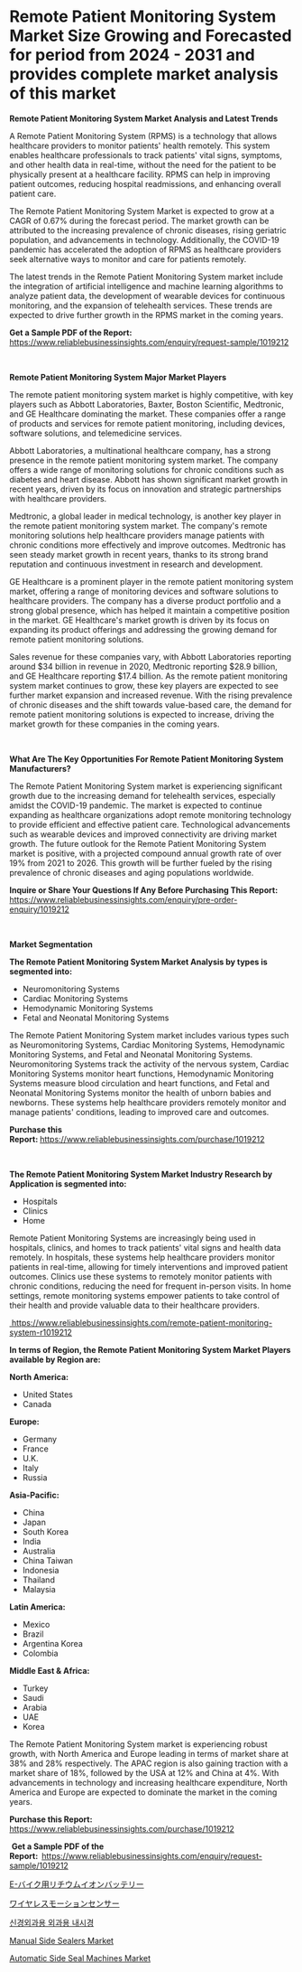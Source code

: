 <p><h1>Remote Patient Monitoring System Market Size Growing and Forecasted for period from 2024 - 2031 and provides complete market analysis of this market</h1></p><p><strong>Remote Patient Monitoring System Market Analysis and Latest Trends</strong></p>
<p><p>A Remote Patient Monitoring System (RPMS) is a technology that allows healthcare providers to monitor patients' health remotely. This system enables healthcare professionals to track patients' vital signs, symptoms, and other health data in real-time, without the need for the patient to be physically present at a healthcare facility. RPMS can help in improving patient outcomes, reducing hospital readmissions, and enhancing overall patient care.</p><p>The Remote Patient Monitoring System Market is expected to grow at a CAGR of 0.67% during the forecast period. The market growth can be attributed to the increasing prevalence of chronic diseases, rising geriatric population, and advancements in technology. Additionally, the COVID-19 pandemic has accelerated the adoption of RPMS as healthcare providers seek alternative ways to monitor and care for patients remotely.</p><p>The latest trends in the Remote Patient Monitoring System market include the integration of artificial intelligence and machine learning algorithms to analyze patient data, the development of wearable devices for continuous monitoring, and the expansion of telehealth services. These trends are expected to drive further growth in the RPMS market in the coming years.</p></p>
<p><strong>Get a Sample PDF of the Report:&nbsp;</strong> <a href="https://www.reliablebusinessinsights.com/enquiry/request-sample/1019212">https://www.reliablebusinessinsights.com/enquiry/request-sample/1019212</a></p>
<p>&nbsp;</p>
<p><strong>Remote Patient Monitoring System Major Market Players</strong></p>
<p><p>The remote patient monitoring system market is highly competitive, with key players such as Abbott Laboratories, Baxter, Boston Scientific, Medtronic, and GE Healthcare dominating the market. These companies offer a range of products and services for remote patient monitoring, including devices, software solutions, and telemedicine services.</p><p>Abbott Laboratories, a multinational healthcare company, has a strong presence in the remote patient monitoring system market. The company offers a wide range of monitoring solutions for chronic conditions such as diabetes and heart disease. Abbott has shown significant market growth in recent years, driven by its focus on innovation and strategic partnerships with healthcare providers.</p><p>Medtronic, a global leader in medical technology, is another key player in the remote patient monitoring system market. The company's remote monitoring solutions help healthcare providers manage patients with chronic conditions more effectively and improve outcomes. Medtronic has seen steady market growth in recent years, thanks to its strong brand reputation and continuous investment in research and development.</p><p>GE Healthcare is a prominent player in the remote patient monitoring system market, offering a range of monitoring devices and software solutions to healthcare providers. The company has a diverse product portfolio and a strong global presence, which has helped it maintain a competitive position in the market. GE Healthcare's market growth is driven by its focus on expanding its product offerings and addressing the growing demand for remote patient monitoring solutions.</p><p>Sales revenue for these companies vary, with Abbott Laboratories reporting around $34 billion in revenue in 2020, Medtronic reporting $28.9 billion, and GE Healthcare reporting $17.4 billion. As the remote patient monitoring system market continues to grow, these key players are expected to see further market expansion and increased revenue. With the rising prevalence of chronic diseases and the shift towards value-based care, the demand for remote patient monitoring solutions is expected to increase, driving the market growth for these companies in the coming years.</p></p>
<p>&nbsp;</p>
<p><strong>What Are The Key Opportunities For Remote Patient Monitoring System Manufacturers?</strong></p>
<p><p>The Remote Patient Monitoring System market is experiencing significant growth due to the increasing demand for telehealth services, especially amidst the COVID-19 pandemic. The market is expected to continue expanding as healthcare organizations adopt remote monitoring technology to provide efficient and effective patient care. Technological advancements such as wearable devices and improved connectivity are driving market growth. The future outlook for the Remote Patient Monitoring System market is positive, with a projected compound annual growth rate of over 19% from 2021 to 2026. This growth will be further fueled by the rising prevalence of chronic diseases and aging populations worldwide.</p></p>
<p><strong>Inquire or Share Your Questions If Any Before Purchasing This Report:</strong> <a href="https://www.reliablebusinessinsights.com/enquiry/pre-order-enquiry/1019212">https://www.reliablebusinessinsights.com/enquiry/pre-order-enquiry/1019212</a></p>
<p>&nbsp;</p>
<p><strong>Market Segmentation</strong></p>
<p><strong>The Remote Patient Monitoring System Market Analysis by types is segmented into:</strong></p>
<p><ul><li>Neuromonitoring Systems</li><li>Cardiac Monitoring Systems</li><li>Hemodynamic Monitoring Systems</li><li>Fetal and Neonatal Monitoring Systems</li></ul></p>
<p><p>The Remote Patient Monitoring System market includes various types such as Neuromonitoring Systems, Cardiac Monitoring Systems, Hemodynamic Monitoring Systems, and Fetal and Neonatal Monitoring Systems. Neuromonitoring Systems track the activity of the nervous system, Cardiac Monitoring Systems monitor heart functions, Hemodynamic Monitoring Systems measure blood circulation and heart functions, and Fetal and Neonatal Monitoring Systems monitor the health of unborn babies and newborns. These systems help healthcare providers remotely monitor and manage patients' conditions, leading to improved care and outcomes.</p></p>
<p><strong>Purchase this Report:&nbsp;</strong><a href="https://www.reliablebusinessinsights.com/purchase/1019212">https://www.reliablebusinessinsights.com/purchase/1019212</a></p>
<p>&nbsp;</p>
<p><strong>The Remote Patient Monitoring System Market Industry Research by Application is segmented into:</strong></p>
<p><ul><li>Hospitals</li><li>Clinics</li><li>Home</li></ul></p>
<p><p>Remote Patient Monitoring Systems are increasingly being used in hospitals, clinics, and homes to track patients' vital signs and health data remotely. In hospitals, these systems help healthcare providers monitor patients in real-time, allowing for timely interventions and improved patient outcomes. Clinics use these systems to remotely monitor patients with chronic conditions, reducing the need for frequent in-person visits. In home settings, remote monitoring systems empower patients to take control of their health and provide valuable data to their healthcare providers.</p></p>
<p><a href="https://www.reliablebusinessinsights.com/remote-patient-monitoring-system-r1019212">&nbsp;https://www.reliablebusinessinsights.com/remote-patient-monitoring-system-r1019212</a></p>
<p><strong>In terms of Region, the Remote Patient Monitoring System Market Players available by Region are:</strong></p>
<p>
    <p> <strong> North America: </strong>
        <ul>
            <li>United States</li>
            <li>Canada</li>
        </ul>
        </p> 
    <p> <strong> Europe: </strong>
        <ul>
            <li>Germany</li>
            <li>France</li>
            <li>U.K.</li>
            <li>Italy</li>
            <li>Russia</li>
        </ul>
        </p> 
    <p> <strong> Asia-Pacific: </strong>
        <ul>
            <li>China</li>
            <li>Japan</li>
            <li>South Korea</li>
            <li>India</li>
            <li>Australia</li>
            <li>China Taiwan</li>
            <li>Indonesia</li>
            <li>Thailand</li>
            <li>Malaysia</li>
        </ul>
        </p> 
    <p> <strong> Latin America: </strong>
        <ul>
            <li>Mexico</li>
            <li>Brazil</li>
            <li>Argentina Korea</li>
            <li>Colombia</li>
        </ul>
        </p> 
    <p> <strong> Middle East & Africa: </strong>
        <ul>
            <li>Turkey</li>
            <li>Saudi</li>
            <li>Arabia</li>
            <li>UAE</li>
            <li>Korea</li>
        </ul>
    </p>
    </p>
<p><p>The Remote Patient Monitoring System market is experiencing robust growth, with North America and Europe leading in terms of market share at 38% and 28% respectively. The APAC region is also gaining traction with a market share of 18%, followed by the USA at 12% and China at 4%. With advancements in technology and increasing healthcare expenditure, North America and Europe are expected to dominate the market in the coming years.</p></p>
<p><strong>Purchase this Report: </strong><a href="https://www.reliablebusinessinsights.com/purchase/1019212">https://www.reliablebusinessinsights.com/purchase/1019212</a></p>
<p>&nbsp;<strong>Get a Sample PDF of the Report:&nbsp;&nbsp;</strong><a href="https://www.reliablebusinessinsights.com/enquiry/request-sample/1019212">https://www.reliablebusinessinsights.com/enquiry/request-sample/1019212</a></p>
<p><strong></strong></p>
<p><p><a href="https://github.com/xtkhtofdt934839/Market-Research-Report-List-2/blob/main/8391439166846.md">E-バイク用リチウムイオンバッテリー</a></p><p><a href="https://github.com/LeoraEber/Market-Research-Report-List-1/blob/main/2292817166845.md">ワイヤレスモーションセンサー</a></p><p><a href="https://github.com/trmesnao7959541/Market-Research-Report-List-2/blob/main/2895059180018.md">신경외과용 외과용 내시경</a></p><p><a href="https://github.com/Sinjinluong3e0awx2m195k76/Market-Research-Report-List-3/blob/main/manual-side-sealers-market.md">Manual Side Sealers Market</a></p><p><a href="https://github.com/LitzyGulgowski2023/Market-Research-Report-List-1/blob/main/automatic-side-seal-machines-market.md">Automatic Side Seal Machines Market</a></p></p>